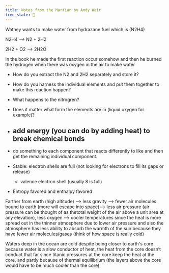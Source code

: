```yaml
---
title: Notes from the Martian by Andy Weir
tree_state: 🌱
---
```


Watney wants to make water from hydrazane fuel which is (N2H4)

N2H4 --> N2 + 2H2

2H2 + O2 --> 2H2O

In the book he made the first reaction occur somehow and then he burned the hydrogen when there was oxygen in the air to make water

- How do you extract the N2 and 2H2 separately and store it?
- How do you harness the individual elements and put them together to make this reaction happen?
- What happens to the nitrogren?
- Does it matter what form the elements are in (liquid oxygen for example)?



- add energy (you can do by adding heat) to break chemical bonds
  - 

- do something to each component that reacts differently to like and then get the remaining individual component.



- Stable: electron shells are full (not looking for electrons to fill its gaps or release)
  - valence electron shell (usually 8 is full)
- Entropy favored and enthalpy favored



Farther from earth (high altitude) --> less gravity --> fewer air molecules bound to earth (more will escape into space)-->  less air pressure (air pressure can be thought of as thetotal weight of the air above a unit area at any elevation), less oxygen --> cooler temperatures since the heat is more spread out in the thinner atmosphere due to lower air pressure  and also the atmosphere has less ability to absorb the warmth of the sun because they have fewer air molecules/gases (think of how space is really cold)



Waters deep in the ocean are cold despite being closer to earth's core because water is a slow conductor of heat, the heat from the core doesn’t conduct that far since titanic pressures at the core keep the heat at the core, and partly because of thermal equilibrium (the layers above the core would have to be much cooler than the core).